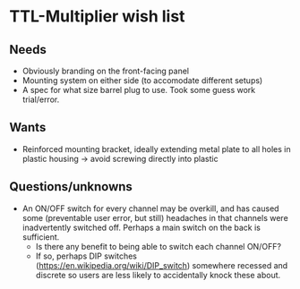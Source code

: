 # TTL-Multiplier wish list

## Needs 
- Obviously branding on the front-facing panel
- Mounting system on either side (to accomodate different setups)
- A spec for what size barrel plug to use. Took some guess work trial/error.

## Wants
- Reinforced mounting bracket, ideally extending metal plate to all holes in plastic housing -> avoid screwing directly into plastic

## Questions/unknowns
- An ON/OFF switch for every channel may be overkill, and has caused some (preventable user error, but still) headaches in that channels were inadvertently switched off. Perhaps a main switch on the back is sufficient. 
    - Is there any benefit to being able to switch each channel ON/OFF?
    - If so, perhaps DIP switches (https://en.wikipedia.org/wiki/DIP_switch) somewhere recessed and discrete so users are less likely to accidentally knock these about.


